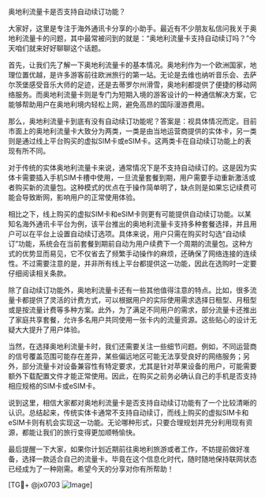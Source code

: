 奥地利流量卡是否支持自动续订功能？

大家好，这里是专注于海外通讯卡分享的小助手。最近有不少朋友私信问我关于奥地利流量卡的问题，其中最常被问到的就是：“奥地利流量卡支持自动续订吗？”今天咱们就来好好聊聊这个话题。

首先，让我们先了解一下奥地利流量卡的基本情况。奥地利作为一个欧洲国家，地理位置优越，是许多游客前往欧洲旅行的第一站。无论是去维也纳听音乐会、去萨尔茨堡感受音乐大师的足迹，还是去蒂罗尔州滑雪，奥地利都提供了便捷的移动网络服务。而奥地利流量卡则是专门为短期入境的游客设计的一种通信解决方案，它能够帮助用户在奥地利境内轻松上网，避免高昂的国际漫游费用。

那么，奥地利流量卡到底有没有自动续订功能呢？答案是：视具体情况而定。目前市面上的奥地利流量卡大致分为两类，一类是由当地运营商提供的实体卡，另一类则是通过线上平台购买的虚拟SIM卡或eSIM卡。这两类卡在自动续订功能上的表现有所不同。

对于传统的实体奥地利流量卡来说，通常情况下是不支持自动续订的。这是因为实体卡需要插入手机SIM卡槽中使用，一旦流量套餐到期，用户需要手动重新激活或者购买新的流量包。这种模式的优点在于操作简单明了，缺点则是如果忘记续费可能会导致断网，影响用户的正常使用体验。

相比之下，线上购买的虚拟SIM卡和eSIM卡则更有可能提供自动续订功能。以某知名海外通讯卡平台为例，该平台推出的奥地利流量卡支持多种套餐选择，并且用户可以在平台上设置自动续订选项。具体来说，用户只需在购买时勾选“自动续订”功能，系统会在当前套餐到期前自动为用户续费下一个周期的流量包。这种方式的优势显而易见，它不仅省去了频繁手动操作的麻烦，还确保了网络连接的连续性。不过需要注意的是，并非所有线上平台都提供这一功能，因此在选购时一定要仔细阅读相关条款。

除了自动续订功能外，奥地利流量卡还有一些其他值得注意的特点。比如，很多流量卡都提供了灵活的计费方式，可以根据用户的实际使用需求选择日租型、月租型或是按流量计费等多种方案。此外，为了满足不同用户的需求，部分流量卡还推出了家庭共享套餐，允许多名用户共同使用一张卡内的流量资源。这些贴心的设计无疑大大提升了用户体验。

当然，在选择奥地利流量卡时，我们还需要关注一些细节问题。例如，不同运营商的信号覆盖范围可能存在差异，某些偏远地区可能无法享受良好的网络服务；另外，部分流量卡对设备兼容性有特定要求，尤其是针对苹果设备的用户，可能需要额外下载配置文件才能正常使用。因此，在购买之前务必确认自己的手机是否支持相应规格的SIM卡或eSIM卡。

说到这里，相信大家都对奥地利流量卡是否支持自动续订功能有了一个比较清晰的认识。总结起来，传统实体卡通常不支持自动续订，而线上购买的虚拟SIM卡和eSIM卡则有机会实现这一功能。无论哪种形式，只要合理规划并充分利用现有资源，都能让我们的旅行变得更加顺畅愉快。

最后提醒一下大家，如果你计划近期前往奥地利旅游或者工作，不妨提前做好准备，选择一款适合自己的流量卡。毕竟在这个信息化时代，随时随地保持联网状态已经成为了一种刚需。希望今天的分享对你有所帮助！

[TG💪+ @jx0703 ![Image](https://github.com/user-attachments/assets/dbca1d08-cadb-493c-b0ec-ad6f7a83f270)]
